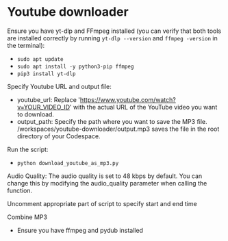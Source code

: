 # Youtube downloader

Ensure you have yt-dlp and FFmpeg installed (you can verify that both tools are installed correctly by running `yt-dlp --version` and `ffmpeg -version` in the terminal):
- `sudo apt update`
- `sudo apt install -y python3-pip ffmpeg`
- `pip3 install yt-dlp`


Specify Youtube URL and output file:
- youtube_url: Replace 'https://www.youtube.com/watch?v=YOUR_VIDEO_ID' with the actual URL of the YouTube video you want to download.
- output_path: Specify the path where you want to save the MP3 file. /workspaces/youtube-downloader/output.mp3 saves the file in the root directory of your Codespace.


Run the script:
- `python download_youtube_as_mp3.py`



Audio Quality: The audio quality is set to 48 kbps by default. You can change this by modifying the audio_quality parameter when calling the function.


Uncomment appropriate part of script to specify start and end time

Combine MP3
- Ensure you have ffmpeg and pydub installed